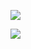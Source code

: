 ![](http://github-profile-summary-cards.vercel.app/api/cards/profile-details?username=enricava&theme=transparent)

![](http://github-profile-summary-cards.vercel.app/api/cards/repos-per-language?username=enricava&theme=transparent) 

